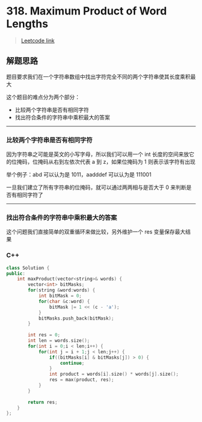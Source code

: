 # 318. Maximum Product of Word Lengths

> [Leetcode link](https://leetcode.com/problems/maximum-product-of-word-lengths/)



## 解题思路

题目要求我们在一个字符串数组中找出字符完全不同的两个字符串使其长度乘积最大

这个题目的难点分为两个部分：

- 比较两个字符串是否有相同字符
- 找出符合条件的字符串中乘积最大的答案

---

### 比较两个字符串是否有相同字符

因为字符串之可能是英文的小写字母，所以我们可以用一个 int 长度的空间来放它的位掩码，位掩码从右到左依次代表 a 到 z，如果位掩码为 1 则表示该字符有出现

举个例子：abd 可以认为是 1011，aadddef 可以认为是 111001

一旦我们建立了所有字符串的位掩码，就可以通过两两相与是否大于 0 来判断是否有相同字符了

---

### 找出符合条件的字符串中乘积最大的答案

这个问题我们直接简单的双重循环来做比较，另外维护一个 res 变量保存最大结果



### C++

```cpp
class Solution {
public:
    int maxProduct(vector<string>& words) {
        vector<int> bitMasks;
        for(string &word:words) {
            int bitMask = 0;
            for(char &c:word) {
                bitMask |= 1 << (c - 'a');
            }
            bitMasks.push_back(bitMask);
        }
        
        int res = 0;
        int len = words.size();
        for(int i = 0;i < len;i++) {
            for(int j = i + 1;j < len;j++) {
                if((bitMasks[i] & bitMasks[j]) > 0) {
                    continue;
                }
                int product = words[i].size() * words[j].size();
                res = max(product, res);
            }
        }
        
        return res;
    }
};
```


